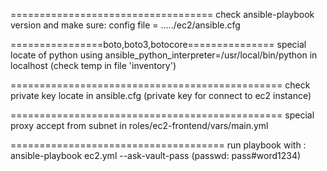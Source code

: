 ===================================
check ansible-playbook version and make sure:
    config file = ...../ec2/ansible.cfg


================boto,boto3,botocore===============
special locate of python using ansible_python_interpreter=/usr/local/bin/python in localhost (check temp in file 'inventory')

===============================================
check private key locate in ansible.cfg (private key for connect to ec2 instance)

===============================================
special proxy accept from subnet in roles/ec2-frontend/vars/main.yml

=====================================
run playbook with :
ansible-playbook ec2.yml --ask-vault-pass (passwd: pass#word1234)

